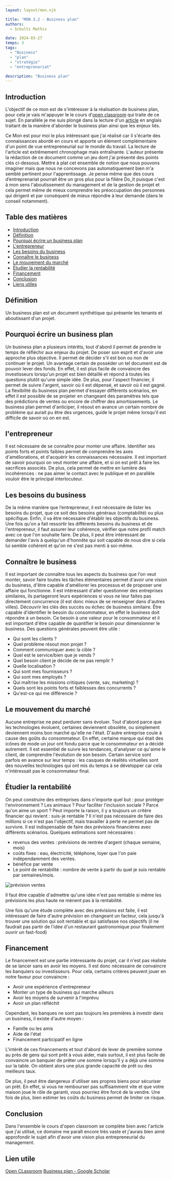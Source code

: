 ```yaml
---
layout: layout/mon.njk

title: "MON 3.2 - Business plan"
authors:
  - Schultz Mathis

date: 2024-03-27
temps: 3
tags:
  - "Business"
  - "plan"
  - "stratégie"
  - "entreprenariat"

description: "Business plan"
---
```

<h2 id="h1"> Introduction </h2>

L'objectif de ce mon est de s'intéresser à la réalisation de business plan, pour cela je vais m'appuyer le le cours d'[open classroom](https://openclassrooms.com/fr/courses/5191546-construisez-un-business-plan) qui traite de ce sujet. En parallèle je me suis plongé dans la lecture d'un [article](https://books.google.fr/books?hl=fr&lr=&id=FGx2DwAAQBAJ&oi=fnd&pg=PT14&dq=business+plan&ots=YSp_c8On9i&sig=2YkAObkRJy46Xq4t6Qk1tiWniGI&redir_esc=y#v=onepage&q=business%20plan&f=false) en anglais traitant de la manière d'aborder le business plan ainsi que les enjeux liés.

Ce Mon est pour moi le plus intéressant que j'ai réalisé car il s'écarte des connaissances abordé en cours et apporte un élément complémentaire d'un point de vue entrepreneurial sur le monde du travail. La lecture de l'article est extrêmement chronophage mais entraînante. L'auteur présente la rédaction de ce document comme un jeu dont j'ai présenté des points clés ci-dessous. Mettre à plat cet ensemble de notion que nous pouvons imaginer mais que nous ne concevons pas automatiquement bien m'a semblé pertinent pour l'apprentissage. Je pense même que des cours d’entreprenariat pourrait être un gros plus pour la filière Do_It puisque c'est à mon sens l'aboutissement du management et de la gestion de projet et cela permet même de mieux comprendre les préoccupation des personnes qui dirigent et par conséquent de mieux répondre à leur demande (dans le conseil notamment).

<h2 id="toc"> Table des matières </h2>

- [Introduction](#h1)
- [Définition](#h2)
- [Pourquoi écrire un business plan](#h3)
- [L'entrepreneur](#h4)
- [Les besoins du business](#h5)
- [Connaître le business](#h6)
- [Le mouvement du marché](#h7)
- [Étudier la rentabilité](#h8)
- [Financement](#h9)
- [Conclusion](#h10)
- [Liens utiles](#h11)

<h2 id="h2"> Définition </h2>

Un business plan est un document synthétique qui présente les tenants et aboutissant d'un projet.

<h2 id="h3"> Pourquoi écrire un business plan </h2>

Un business plan a plusieurs intérêts, tout d'abord il permet de prendre le temps de réfléchir aux enjeux du projet. De poser son esprit et d'avoir une approche plus objective. Il permet de décider s'il est bon ou non de continuer le projet.
Un avantage certain de posséder un tel document est de pouvoir lever des fonds. En effet, il est plus facile de convaincre des investisseurs lorsqu'un projet est bien détaillé et répond à toutes les questions plutôt qu'une simple idée. De plus, pour l'aspect financier, il permet de suivre l'argent, savoir où il est dépensé, et savoir où il est gagné.
La flexibilité du business plan permet d'essayer différents scénarios, en effet il est possible de se projeter en changeant des paramètres tels que des prédictions de ventes ou encore de chiffrer des amortissements. Le business plan permet d'anticiper, il résout en avance un certain nombre de problème qui aurait pu être des urgences, guide le projet même lorsqu'il est difficile de savoir où on en est.

<h2 id="h4"> l'entrepreneur </h2>

Il est nécessaire de se connaître pour monter une affaire. Identifier ses points forts et points faibles permet de comprendre les axes d'améliorations, et d'acquérir les connaissances nécessaire. Il est important de savoir pourquoi on veut monter une affaire, et si on est prêt à faire les sacrifices associés. De plus, cela permet de mettre en lumière des incohérences : ne pas aimer le contact avec le publique et en parallèle vouloir être le principal interlocuteur.

<h2 id="h5"> Les besoins du business </h2>

De la même manière que l’entrepreneur, il est nécessaire de lister les besoins du projet, que ce soit des besoins généraux (comptabilité) ou plus spécifique. Enfin, il va être nécessaire d'établir les objectifs du business.
Une fois qu'on a fait ressortir les différents besoins du business et de l'entrepreneur, il faut assurer leur cohérence, vérifier que notre profil match avec ce que l'on souhaite faire. De plus, il peut être intéressant de demander l'avis à quelqu'un d'honnête qui soit capable de nous dire si cela lui semble cohérent et qu'on ne s'est pas menti à soi-même.

<h2 id="h6"> Connaître le business </h2>

Il est important de connaître tous les aspects du business que l'on veut monter, savoir faire toutes les tâches élémentaires permet d'avoir une vision du business, d'être capable d'améliorer les processus et de proposer une affaire qui fonctionne. Il est intéressant d'aller questionner des entreprises similaires, ils partageront leurs expériences si vous ne leur faites pas directement concurrence (il est donc mieux de se renseigner dans d'autres villes). Découvrir les clés des succès ou échec de business similaire. Être capable d'identifier le besoin du consommateur, en effet le business doit répondre à un besoin. Ce besoin à une valeur pour le consommateur et il est important d'être capable de quantifier le besoin pour dimensionner le business. Des questions générales peuvent être utile :

- Qui sont les clients ?
- Quel problème résout mon projet ?
- Comment communiquer avec la cible ?
- Quel est le service/bien que je vends ?
- Quel besoin client je décide de ne pas remplir ?
- Quelle localisation ?
- Qui sont mes fournisseurs ?
- Qui sont mes employés ?
- Qui maîtrise les missions critiques (vente, sav, marketing) ?
- Quels sont les points forts et faiblesses des concurrents ?
- Qu'est-ce qui me différencie ?

<h2 id="h7"> Le mouvement du marché </h2>

Aucune entreprise ne peut perdurer sans évoluer. Tout d'abord parce que les technologies évoluent, certaines deviennent obsolète, ou simplement deviennent moins bon marché qu'elle ne l'était. D'autre entreprise coule à cause des goûts du consommateur. En effet, certaine marque qui était des icônes de mode un jour ont fondu parce que le consommateur en a décidé autrement. Il est essentiel de suivre les tendances, d'analyser ce qu'aime le client, de comprendre l'évolution de son besoin. Certain service sont parfois en avance sur leur temps : les casques de réalités virtuelles sont des nouvelles technologies qui ont mis du temps à se développer car cela n'intéressait pas le consommateur final.

<h2 id="h8"> Étudier la rentabilité </h2>

On peut construire des entreprises dans n'importe quel but : pour protéger l'environnement ? Les animaux ? Pour faciliter l'inclusion sociale ? Parce qu'on aime un sport ?
Peut importe la raison, il y a toujours un critère financier qui revient : suis-je rentable ? Il n'est pas nécessaire de faire des millions si ce n'est pas l'objectif, mais travailler à perte ne permet pas de survivre. Il est indispensable de faire des prévisions financières avec différents scénarios.
Quelques estimations sont nécessaires :

- revenus des ventes : prévisions de rentrée d'argent (chaque semaine, mois)
- coûts fixes : eau, électricité, téléphone, loyer que l'on paie indépendamment des ventes.
- bénéfice par vente
- Le point de rentabilité : nombre de vente à partir du quel je suis rentable par semaines/mois.

![prévision ventes](vente.png)

Il faut être capable d'admettre qu'une idée n'est pas rentable si même les prévisions les plus haute ne mènent pas à la rentabilité.

Une fois qu'une étude complète avec des prévisions est faite, il est intéressant de faire d'autre prévision en changeant un facteur, cela jusqu'à trouver une solution qui soit rentable et qui satisfasse nos objectifs (il ne faudrait pas partir de l'idée d'un restaurant gastronomique pour finalement ouvrir un fast-food)

<h2 id="h9"> Financement </h2>

Le financement est une partie intéressante du projet, car il n'est pas réaliste de se lancer sans en avoir les moyens. Il est donc nécessaire de convaincre les banquiers ou investisseurs. Pour cela, certains critères peuvent jouer en notre faveur pour convaincre :

- Avoir une expérience d'entrepreneur
- Monter un type de business qui marche ailleurs
- Avoir les moyens de survenir à l'imprévu
- Avoir un plan réfléchit

Cependant, les banques ne sont pas toujours les premières à investir dans un business, il existe d'autre moyen :

- Famille ou les amis
- Aide de l'état
- Financement participatif en ligne

L'intérêt de ces financements et tout d'abord de lever de première somme au près de gens qui sont prêt à vous aider, mais surtout, il est plus facile de convaincre un banquier de prêter une somme lorsqu'il y a déjà une somme sur la table. On obtient alors une plus grande capacité de prêt ou des meilleurs taux.

De plus, il peut être dangereux d'utiliser ses propres biens pour sécuriser un prêt. En effet, si vous ne rembourser pas suffisamment vite et que votre maison joue le rôle de garanti, vous pourriez être forcé de la vendre. Une fois de plus, bien estimer les coûts du business permet de limiter ce risque.

<h2 id="h10"> Conclusion </h2>

Dans l'ensemble le cours d'open classroom se complète bien avec l'article que j'ai utilisé, ce domaine me paraît encore très vaste et j'aurais bien aimé approfondir le sujet afin d'avoir une vision plus entrepreneurial du management.

<h2 id="h11"> Lien utile </h2>

[Open CLassroom](https://openclassrooms.com/fr/courses/5191546-construisez-un-business-plan)
[Business plan - Google Scholar](https://books.google.fr/books?hl=fr&lr=&id=FGx2DwAAQBAJ&oi=fnd&pg=PT14&dq=business+plan&ots=YSp_c8On9i&sig=2YkAObkRJy46Xq4t6Qk1tiWniGI&redir_esc=y#v=onepage&q=business%20plan&f=false)
